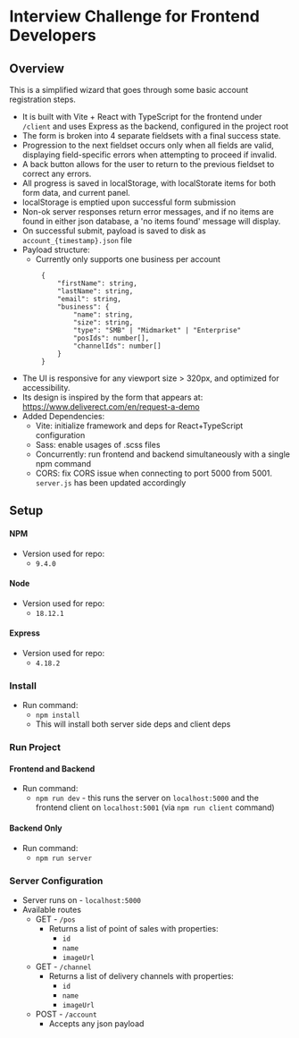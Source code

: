 # Interview Challenge for Frontend Developers

## Overview

This is a simplified wizard that goes through some basic account registration steps.

-   It is built with Vite + React with TypeScript for the frontend under `/client` and uses Express as the backend, configured in the project root
-   The form is broken into 4 separate fieldsets with a final success state.
-   Progression to the next fieldset occurs only when all fields are valid, displaying field-specific errors when attempting to proceed if invalid.
-   A back button allows for the user to return to the previous fieldset to correct any errors.
-   All progress is saved in localStorage, with localStorate items for both form data, and current panel.
-   localStorage is emptied upon successful form submission
-   Non-ok server responses return error messages, and if no items are found in either json database, a 'no items found' message will display.
-   On successful submit, payload is saved to disk as `account_{timestamp}.json` file
-   Payload structure:
    -   Currently only supports one business per account

```
        {
            "firstName": string,
            "lastName": string,
            "email": string,
            "business": {
                "name": string,
                "size": string,
                "type": "SMB" | "Midmarket" | "Enterprise"
                "posIds": number[],
                "channelIds": number[]
            }
        }
```

-   The UI is responsive for any viewport size > 320px, and optimized for accessibility.
-   Its design is inspired by the form that appears at: https://www.deliverect.com/en/request-a-demo
-   Added Dependencies:
    -   Vite: initialize framework and deps for React+TypeScript configuration
    -   Sass: enable usages of .scss files
    -   Concurrently: run frontend and backend simultaneously with a single npm command
    -   CORS: fix CORS issue when connecting to port 5000 from 5001. `server.js` has been updated accordingly

## Setup

#### NPM

-   Version used for repo:
    -   `9.4.0`

#### Node

-   Version used for repo:
    -   `18.12.1`

#### Express

-   Version used for repo:
    -   `4.18.2`

### Install

-   Run command:
    -   `npm install`
    -   This will install both server side deps and client deps

### Run Project

#### Frontend and Backend

-   Run command:
    -   `npm run dev` - this runs the server on `localhost:5000` and the frontend client on `localhost:5001` (via `npm run client` command)

#### Backend Only

-   Run command:
    -   `npm run server`

### Server Configuration

-   Server runs on - `localhost:5000`
-   Available routes
    -   GET - `/pos`
        -   Returns a list of point of sales with properties:
            -   `id`
            -   `name`
            -   `imageUrl`
    -   GET - `/channel`
        -   Returns a list of delivery channels with properties:
            -   `id`
            -   `name`
            -   `imageUrl`
    -   POST - `/account`
        -   Accepts any json payload
